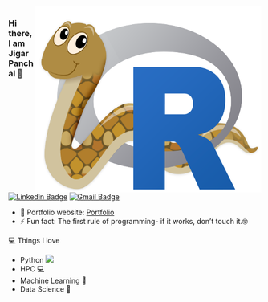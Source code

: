 <img align="right" src="https://github.com/ggarpanchal/ggarpanchal/blob/master/RandPython.png" alt="Coder GIF" width="450" height="370">

### Hi there, I am Jigar Panchal 👋
[![Linkedin Badge](https://img.shields.io/badge/-ggarpanchal-blue?style=flat-square&logo=Linkedin&logoColor=white&link=https://www.linkedin.com/in/ggarpanchal/)](https://www.linkedin.com/in/ggarpanchal/)
[![Gmail Badge](https://img.shields.io/badge/-ggarpanchal@gmail.com-c14438?style=flat-square&logo=Gmail&logoColor=white&link=mailto:panchal.jigar90@gmail.com)](mailto:panchal.jigar90@gmail.com) 

- 🎯 Portfolio website: [Portfolio](https://ggarpanchal.github.io/)
- ⚡ Fun fact: The first rule of programming- if it works, don’t touch it.🤓

💻 Things I love
- Python <img src="https://media.giphy.com/media/WUlplcMpOCEmTGBtBW/giphy.gif" width="30"> 
- HPC 💻
- Machine Learning 🧐
- Data Science 😬
